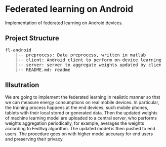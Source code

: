 # Federated learning on Android

Implementation of federated learning on Android devices.

## Project Structure

<pre>
fl-android
	|-- preprocess: Data preprocess, written in matlab 
	|-- client: Android client to perform on-device learning, written in android, built by Gradle
	|-- server: server to aggregate weights updated by clients, written in java, built by Gradle
	|-- README.md: readme
</pre>
## Illsutration

We are going to implement the federated learning in realistic manner so that we can measure energy consumptions on real mobile devices. In particular, the training process happens at the end devices, such mobile phones, tablets with their local stored or generated data. Then the updated weights of machine learning model are uploaded to a central server, who performs weights aggregation periodically, for example, averages the weights according to FedAvg algorithm. The updated model is then pushed to end users. The procedure goes on with higher model accuracy for end users and preserving their privacy.